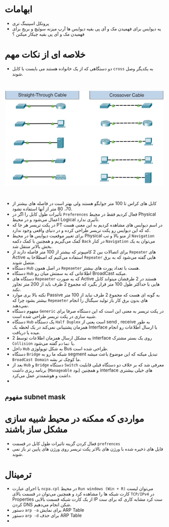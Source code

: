 <!-- <style>
    @font-face {
        font-family: "BNazanin";
        src: url("assets/fonts/BNazanin.ttf")
    }
    
    * {
        font-family: "BNazanin"
    }
</style> -->

# ابهامات
* پروتکل اسپنینگ تری
* یه دیوایس برای فهمیدن مک و آی پی بقیه دیوایس ها آرپ میزنه سوئیچ و بریج برای فهمیدن مک و آی پی بقیه چیکار میکنن ؟

# خلاصه ای از نکات مهم

* دو دستگاهی که از یک خانواده هستند می بایست با کابل  `cross`  به یکدیگر وصل شوند.

<br>
<p align="center">
    <img width="500" src="assets/pictures/01.png">
</p>
<br>

* کابل های کراس تا 100 متر جوابگو هستند ولی بهتر است در فاصله های بیشتر از 70، 80 متر از آنها استفاده نشود.
* تأثیرات طول کابل را اگر در `Preferences` فعال کردیم فقط در محیط Physical اعمال می‌شود و در محیط Logical تأثیری ندارد.
* در پکت تریسر هر جا که PT در اسم دیوایس های مشاهده کردیم به این معنی هست که که این دیوایس رو پکت تریسر طراحی کرده و در دنیای واقعی وجود ندارد.
* برای تغییر موقعیت دیوایس ها در محیط Physical از منو بالا و تب `Navigation` کمک می‌گیریم و همچنین با کمک دکمه `Back` در کنار `Navigation` می‌توان به یک بخش بالاتر منتقل شد.
* برای اتصالات بین 2 کامپیوتر که بیشتر از 100 متر فاصله دارند از `Repeater` های Active استفاده می‌کنیم که اصطلاحا به `Repeater` هایی گفته می‌شود که به برق متصل شوند.
* دستگاه `Hub` در اصل همون `Repeaeter` هست با تعداد پورت های بیشتر.
* دستگاه `Hub` اطلاعاتی که به سمتش میان رو BroadCast میکنه.
* دستگاه های `Repeaeter` که به صورت Active هستند در 2 طرفشان میتواند کابل هایی با حداکثر طول 100 متر قرار بگیرد که مجموع 2 طرف باید از 200 متر تجاوز نکند.
* نکته بالا بری موارد Passive به گونه ای هست که مجموع 2 طرف نباید از 100 متر بیشتر بشود چرا که `Repeaeter` های بدون برق کار باز تولید سیگنال را انجام نمی‌دهند.
* مفهوم دستگاه `Generic` در پکت تریسر به معنی این است که این دستگاه صرفا برای شبیه سازی در پکت تریسر طراحی شده است.
* دستگاه `Hub` یک دستگاه `Half Duplex` است یعنی از send , receive به طور همزمان پشتیبانی نمی‌کند در یک لحظه یک Interface یا ارسال اطلاعات رو انجام میده یا دریافت.
* به مشکل ارسال همزمان اطلاعات توسط 2 interface روی یک بستر مشترک `Collision` یا `تصادم` گفته می‌شود.
* داخل `Hub` به شکل توپولوژی Bus طراحی شده است.
* دستگاه `Bridge` شبکه ما رو به segment تبدیل میکنه که این موضوع باعث میشه `BroadCast Domain` ما کوچک تر بشه.
* بعد از `Hub` و `Bridge` دستگاه `Switch` معرفی شد که بر خلاف دو دستگاه قبلی قابلیت برنامه ریزی داشت (`Manageable` بود) و همچنین interface های خیلی بیشتری داشت و هوشمندتر عمل می‌کرد.
* 
## مفهوم subnet mask

# مواردی که ممکنه در محیط شبیه سازی مشکل ساز باشند
* فعال کردن گزینه تاثیرات طول کابل در قسمت `prefrences`
* فایل های ذخیره شده با ورژن های بالاتر پکت تریسر روی ورژن های پایین تر باز نمی شوند.

# ترمینال
* با اجرای عبارت `ncpa.cpl` در محیط `Run windows (Win + R)` می‌توان لیست کارت شبکه ها را مشاهده کرد و همچنین می‌توان در قسمت بالای `TCP/IPv4` در Properties از یک کارت شبکه قسمت بالایی IP ست کرد مشابه کاری که برای ست کردن DNS شکن انجام می‌دهیم.
* دستور `arp -a` برای نمایش ARP Table
* دستور `arp -d` برای حذف ARP Table
* 